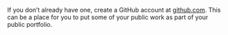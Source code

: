 If you don’t already have one, create a GitHub account at [github.com](github.com). This can be a place for you to put some of your public work as part of your public portfolio.
